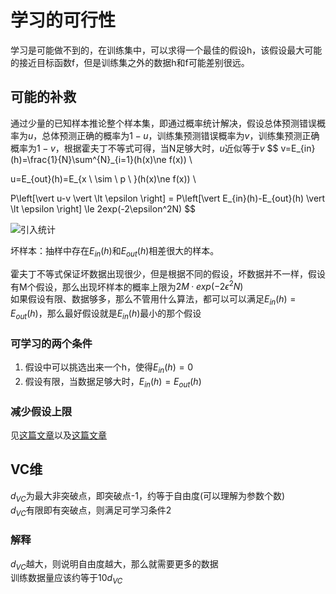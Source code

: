 # 学习的可行性
学习是可能做不到的，在训练集中，可以求得一个最佳的假设h，该假设最大可能的接近目标函数f，但是训练集之外的数据h和f可能差别很远。

## 可能的补救
通过少量的已知样本推论整个样本集，即通过概率统计解决，假设总体预测错误概率为$u$，总体预测正确的概率为$1-u$，训练集预测错误概率为$v$，训练集预测正确概率为$1-v$，根据霍夫丁不等式可得，当N足够大时，$u$近似等于$v$
$$
v=E_{in}(h)=\frac{1}{N}\sum^{N}_{i=1}(h(x)\ne f(x)) \\

u=E_{out}(h)=E_{x \  \sim \ p \ }(h(x)\ne f(x)) \\

P\left[\vert u-v \vert \lt \epsilon \right] = P\left[\vert E_{in}(h)-E_{out}(h) \vert \lt \epsilon \right] \le 2exp(-2\epsilon^2N)
$$

![引入统计](https://images0.cnblogs.com/blog/489652/201502/060921545621382.png)

坏样本：抽样中存在$E_{in}(h)$和$E_{out}(h)$相差很大的样本。  

霍夫丁不等式保证坏数据出现很少，但是根据不同的假设，坏数据并不一样，假设有M个假设，那么出现坏样本的概率上限为$2M·exp(-2\epsilon^2N)$  
如果假设有限、数据够多，那么不管用什么算法，都可以可以满足$E_{in}(h)=E_{out}(h)$，那么最好假设就是$E_{in}(h)$最小的那个假设  

### 可学习的两个条件
1. 假设中可以挑选出来一个h，使得$E_{in}(h)=0$
2. 假设有限，当数据足够大时，$E_{in}(h)=E_{out}(h)$

### 减少假设上限
见[这篇文章](https://www.cnblogs.com/ymingjingr/p/4285358.html)以及[这篇文章](https://www.cnblogs.com/ymingjingr/p/4290983.html)

## VC维
$d_{VC}$为最大非突破点，即突破点-1，约等于自由度(可以理解为参数个数)  
$d_{VC}$有限即有突破点，则满足可学习条件2  

### 解释
$d_{VC}$越大，则说明自由度越大，那么就需要更多的数据  
训练数据量应该约等于$10d_{VC}$